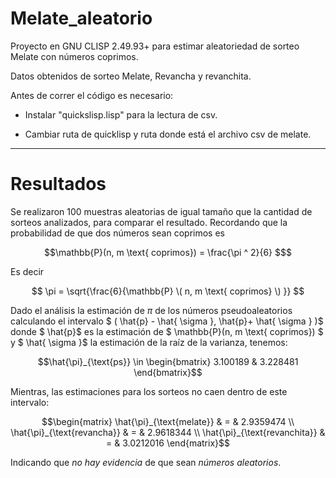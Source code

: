 # Melate_aleatorio
Proyecto en GNU CLISP 2.49.93+ para estimar aleatoriedad de sorteo Melate con números coprimos.

Datos obtenidos de sorteo Melate, Revancha y revanchita.

Antes de correr el código es necesario:

- Instalar "quickslisp.lisp" para la lectura de csv.

- Cambiar ruta de quicklisp y ruta donde está el archivo csv de melate.


----------------------------------------------------------------------------------------
# Resultados
Se realizaron 100 muestras aleatorias de igual tamaño que la cantidad de sorteos analizados, para comparar el resultado. Recordando que la probabilidad de que dos números sean coprimos es

```math
\mathbb{P}(n, m \text{ coprimos}) = \frac{\pi ^ 2}{6} $
```

Es decir 

$$ \pi = \sqrt{\frac{6}{\mathbb{P} \( n, m \text{ coprimos} \) }} $$

Dado el análisis la estimación de $\pi$ de los números pseudoaleatorios calculando el intervalo $ ( \hat{p} - \hat{ \sigma }, \hat{p}+ \hat{ \sigma } )$ donde $ \hat{p}$ es la estimación de $ \mathbb{P}(n, m \text{ coprimos}) $ y $ \hat{ \sigma }$ la estimación de la raíz de la varianza, tenemos:

```math
\hat{\pi}_{\text{ps}} \in  \begin{bmatrix} 3.100189 & 3.228481 \end{bmatrix}
```

Mientras, las estimaciones para los sorteos no caen dentro de este intervalo:


```math
\begin{matrix} \hat{\pi}_{\text{melate}} & = & 2.9359474 \\  \hat{\pi}_{\text{revancha}} & = & 2.9618344 \\  \hat{\pi}_{\text{revanchita}} & = & 3.0212016  \end{matrix}
```

Indicando que *no hay evidencia* de que sean *números aleatorios*.
